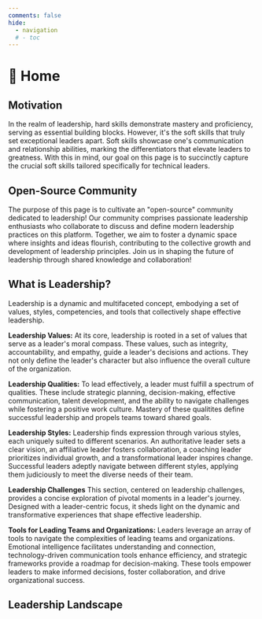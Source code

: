 ```yaml
---
comments: false
hide:
  - navigation
  # - toc
---
```

# 🏡 Home

## Motivation

In the realm of leadership, hard skills demonstrate mastery and proficiency, serving as essential building blocks. However, it's the soft skills that truly set exceptional leaders apart. Soft skills showcase one's communication and relationship abilities, marking the differentiators that elevate leaders to greatness. With this in mind, our goal on this page is to succinctly capture the crucial soft skills tailored specifically for technical leaders.

## Open-Source Community

The purpose of this page is to cultivate an "open-source" community dedicated to leadership! Our community comprises passionate leadership enthusiasts who collaborate to discuss and define modern leadership practices on this platform. Together, we aim to foster a dynamic space where insights and ideas flourish, contributing to the collective growth and development of leadership principles. Join us in shaping the future of leadership through shared knowledge and collaboration!

## What is Leadership?

Leadership is a dynamic and multifaceted concept, embodying a set of values, styles, competencies, and tools that collectively shape effective leadership.

**Leadership Values:**
At its core, leadership is rooted in a set of values that serve as a leader's moral compass. These values, such as integrity, accountability, and empathy, guide a leader's decisions and actions. They not only define the leader's character but also influence the overall culture of the organization.

**Leadership Qualities:**
To lead effectively, a leader must fulfill a spectrum of qualities. These include strategic planning, decision-making, effective communication, talent development, and the ability to navigate challenges while fostering a positive work culture. Mastery of these qualitites define successful leadership and propels teams toward shared goals.

**Leadership Styles:**
Leadership finds expression through various styles, each uniquely suited to different scenarios. An authoritative leader sets a clear vision, an affiliative leader fosters collaboration, a coaching leader prioritizes individual growth, and a transformational leader inspires change. Successful leaders adeptly navigate between different styles, applying them judiciously to meet the diverse needs of their team.

**Leadership Challenges**
This section, centered on leadership challenges, provides a concise exploration of pivotal moments in a leader's journey. Designed with a leader-centric focus, it sheds light on the dynamic and transformative experiences that shape effective leadership.

**Tools for Leading Teams and Organizations:**
Leaders leverage an array of tools to navigate the complexities of leading teams and organizations. Emotional intelligence facilitates understanding and connection, technology-driven communication tools enhance efficiency, and strategic frameworks provide a roadmap for decision-making. These tools empower leaders to make informed decisions, foster collaboration, and drive organizational success.

## Leadership Landscape

<object data="assets/landscape.drawio.svg" type="image/svg+xml" width="900"></object>
